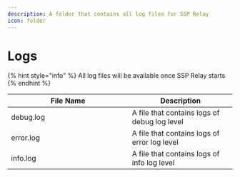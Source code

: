 ```yaml
---
description: A folder that contains all log files for SSP Relay
icon: folder
---
```


# Logs

{% hint style="info" %}
All log files will be available once SSP Relay starts
{% endhint %}

<table><thead><tr><th width="255">File Name</th><th>Description</th></tr></thead><tbody><tr><td>debug.log</td><td>A file that contains logs of debug log level</td></tr><tr><td>error.log</td><td>A file that contains logs of error log level</td></tr><tr><td>info.log</td><td>A file that contains logs of info log level</td></tr></tbody></table>
